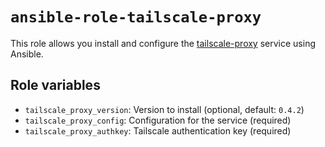 # `ansible-role-tailscale-proxy`

This role allows you install and configure the [tailscale-proxy](https://github.com/vexxhost/tailscale-proxy)
service using Ansible.

## Role variables

- `tailscale_proxy_version`: Version to install (optional, default: `0.4.2`)
- `tailscale_proxy_config`: Configuration for the service (required)
- `tailscale_proxy_authkey`: Tailscale authentication key (required)
